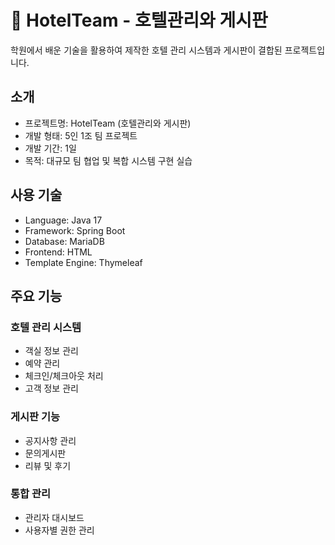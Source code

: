 # 🏨 HotelTeam - 호텔관리와 게시판

학원에서 배운 기술을 활용하여 제작한 호텔 관리 시스템과 게시판이 결합된 프로젝트입니다.

## 소개
* 프로젝트명: HotelTeam (호텔관리와 게시판)
* 개발 형태: 5인 1조 팀 프로젝트
* 개발 기간: 1일
* 목적: 대규모 팀 협업 및 복합 시스템 구현 실습

## 사용 기술
* Language: Java 17
* Framework: Spring Boot
* Database: MariaDB
* Frontend: HTML
* Template Engine: Thymeleaf

## 주요 기능

### 호텔 관리 시스템
* 객실 정보 관리
* 예약 관리
* 체크인/체크아웃 처리
* 고객 정보 관리

### 게시판 기능
* 공지사항 관리
* 문의게시판
* 리뷰 및 후기

### 통합 관리
* 관리자 대시보드
* 사용자별 권한 관리
